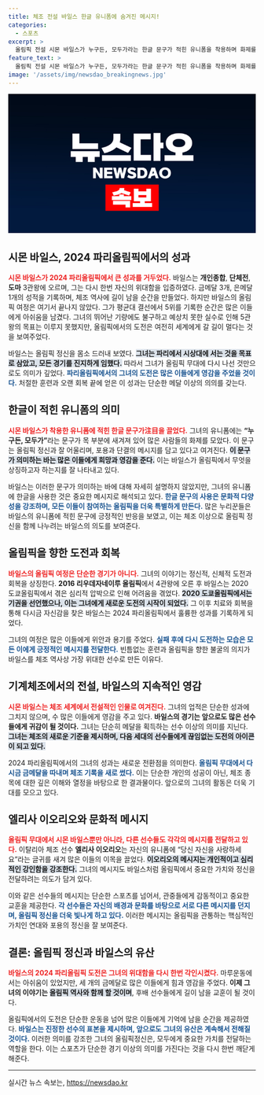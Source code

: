 ```yaml
---
title: 체조 전설 바일스 한글 유니폼에 숨겨진 메시지!
categories:
  - 스포츠
excerpt: >
  올림픽 전설 시몬 바일스가 누구든, 모두가라는 한글 문구가 적힌 유니폼을 착용하며 화제를 모았다. 4개의 메달을 수확한 그녀의 패기와 한글 메시지가 결국 놀라운 시너지를 만들어냈다!
feature_text: >
  올림픽 전설 시몬 바일스가 누구든, 모두가라는 한글 문구가 적힌 유니폼을 착용하며 화제를 모았다. 4개의 메달을 수확한 그녀의 패기와 한글 메시지가 결국 놀라운 시너지를 만들어냈다!
image: '/assets/img/newsdao_breakingnews.jpg'
---
```


<p><img src="/assets/img/newsdao_breakingnews.jpg" alt="ontimetimes 속보" /></p>

<h2>시몬 바일스, 2024 파리올림픽에서의 성과</h2>

<p data-ke-size="size16"><b><span style="color: #ee2323;">시몬 바일스가 2024 파리올림픽에서 큰 성과를 거두었다.</span></b> 바일스는 <b>개인종합</b>, <b>단체전</b>, <b>도마</b> 3관왕에 오르며, 그는 다시 한번 자신의 위대함을 입증하였다. 금메달 3개, 은메달 1개의 성적을 기록하며, 체조 역사에 길이 남을 순간을 만들었다. 하지만 바일스의 올림픽 여정은 여기서 끝나지 않았다. 그가 평균대 결선에서 5위를 기록한 순간은 많은 이들에게 아쉬움을 남겼다. 그녀의 뛰어난 기량에도 불구하고 예상치 못한 실수로 인해 5관왕의 목표는 이루지 못했지만, 올림픽에서의 도전은 여전히 세계에게 갈 길이 멀다는 것을 보여주었다.</p>

<p data-ke-size="size16">바일스는 올림픽 정신을 몸소 드러내 보였다. <b><span style="background-color: #21538527;">그녀는 파리에서 시상대에 서는 것을 목표로 삼았고, 모든 경기를 진지하게 임했다.</span></b> 따라서 그녀가 올림픽 무대에 다시 나선 것만으로도 의미가 깊었다. <b><span style="color: #1a5490;">파리올림픽에서의 그녀의 도전은 많은 이들에게 영감을 주었을 것이다.</span></b> 처절한 훈련과 오랜 회복 끝에 얻은 이 성과는 단순한 메달 이상의 의의를 갖는다.</p>

<h2>한글이 적힌 유니폼의 의미</h2>

<p data-ke-size="size16"><b><span style="color: #ee2323;">시몬 바일스가 착용한 유니폼에 적힌 한글 문구가注目을 끌었다.</span></b> 그녀의 유니폼에는 <b>“누구든, 모두가”</b>라는 문구가 목 부분에 새겨져 있어 많은 사람들의 화제를 모았다. 이 문구는 올림픽 정신과 잘 어울리며, 포용과 단결의 메시지를 담고 있다고 여겨진다. <b><span style="background-color: #21538527;">이 문구가 의미하는 바는 많은 이들에게 희망과 영감을 준다.</span></b> 이는 바일스가 올림픽에서 무엇을 상징하고자 하는지를 잘 나타내고 있다.</p>

<p data-ke-size="size16">바일스는 이러한 문구가 의미하는 바에 대해 자세히 설명하지 않았지만, 그녀의 유니폼에 한글을 사용한 것은 중요한 메시지로 해석되고 있다. <b><span style="color: #1a5490;">한글 문구의 사용은 문화적 다양성을 강조하며, 모든 이들이 참여하는 올림픽을 더욱 특별하게 만든다.</span></b> 많은 누리꾼들은 바일스의 유니폼에 적힌 문구에 긍정적인 반응을 보였고, 이는 체조 이상으로 올림픽 정신을 함께 나누려는 바일스의 의도를 보여준다.</p>

<h2>올림픽을 향한 도전과 회복</h2>

<p data-ke-size="size16"><b><span style="color: #ee2323;">바일스의 올림픽 여정은 단순한 경기가 아니다.</span></b> 그녀의 이야기는 정신적, 신체적 도전과 회복을 상징한다. <b>2016 리우데자네이루 올림픽</b>에서 4관왕에 오른 후 바일스는 2020 도쿄올림픽에서 겪은 심리적 압박으로 인해 어려움을 겪었다. <b><span style="background-color: #21538527;">2020 도쿄올림픽에서는 기권을 선언했으나, 이는 그녀에게 새로운 도전의 시작이 되었다.</span></b> 그 이후 치료와 회복을 통해 다시금 자신감을 찾은 바일스는 2024 파리올림픽에서 훌륭한 성과를 기록하게 되었다.</p>

<p data-ke-size="size16">그녀의 여정은 많은 이들에게 위안과 용기를 주었다. <b><span style="color: #1a5490;">실패 후에 다시 도전하는 모습은 모든 이에게 긍정적인 메시지를 전달한다.</span></b> 빈틈없는 훈련과 올림픽을 향한 불굴의 의지가 바일스를 체조 역사상 가장 위대한 선수로 만든 이유다.</p>

<h2>기계체조에서의 전설, 바일스의 지속적인 영감</h2>

<p data-ke-size="size16"><b><span style="color: #ee2323;">시몬 바일스는 체조 세계에서 전설적인 인물로 여겨진다.</span></b> 그녀의 업적은 단순한 성과에 그치지 않으며, 수 많은 이들에게 영감을 주고 있다. <b>바일스의 경기는 앞으로도 많은 선수들에게 귀감이 될 것이다.</b> 그녀는 단순히 메달을 획득하는 선수 이상의 의미를 지닌다. <b><span style="background-color: #21538527;">그녀는 체조의 새로운 기준을 제시하며, 다음 세대의 선수들에게 끊임없는 도전의 아이콘이 되고 있다.</span></b></p>

<p data-ke-size="size16">2024 파리올림픽에서의 그녀의 성과는 새로운 전환점을 의미한다. <b><span style="color: #1a5490;">올림픽 무대에서 다시금 금메달을 따내며 체조 기록을 새로 썼다.</span></b> 이는 단순한 개인의 성공이 아닌, 체조 종목에 대한 깊은 이해와 열정을 바탕으로 한 결과물이다. 앞으로의 그녀의 활동은 더욱 기대를 모으고 있다.</p>

<h2>엘리사 이오리오와 문화적 메시지</h2>

<p data-ke-size="size16"><b><span style="color: #ee2323;">올림픽 무대에서 시몬 바일스뿐만 아니라, 다른 선수들도 각각의 메시지를 전달하고 있다.</span></b> 이탈리아 체조 선수 <b>엘리사 이오리오</b>는 자신의 유니폼에 “당신 자신을 사랑하세요”라는 글귀를 새겨 많은 이들의 이목을 끌었다. <b><span style="background-color: #21538527;">이오리오의 메시지는 개인적이고 심리적인 강인함을 강조한다.</span></b> 그녀의 메시지도 바일스처럼 올림픽에서 중요한 가치와 정신을 전달하려는 의도가 담겨 있다.</p>

<p data-ke-size="size16">이와 같은 선수들의 메시지는 단순한 스포츠를 넘어서, 관중들에게 감동적이고 중요한 교훈을 제공한다. <b><span style="color: #1a5490;">각 선수들은 자신의 배경과 문화를 바탕으로 서로 다른 메시지를 던지며, 올림픽 정신을 더욱 빛나게 하고 있다.</span></b> 이러한 메시지는 올림픽을 관통하는 핵심적인 가치인 연대와 포용의 정신을 잘 보여준다.</p>

<h2>결론: 올림픽 정신과 바일스의 유산</h2>

<p data-ke-size="size16"><b><span style="color: #ee2323;">바일스의 2024 파리올림픽 도전은 그녀의 위대함을 다시 한번 각인시켰다.</span></b> 마루운동에서는 아쉬움이 있었지만, 세 개의 금메달로 많은 이들에게 힘과 영감을 주었다. <b>이제 그녀의 이야기는 <span style="background-color: #21538527;">올림픽 역사와 함께 할 것이며</span></b>, 후배 선수들에게 길이 남을 교훈이 될 것이다.</p>

<p data-ke-size="size16">올림픽에서의 도전은 단순한 운동을 넘어 많은 이들에게 기억에 남을 순간을 제공하였다. <b><span style="color: #1a5490;">바일스는 진정한 선수의 표본을 제시하며, 앞으로도 그녀의 유산은 계속해서 전해질 것이다.</span></b> 이러한 의미를 강조한 그녀의 올림픽정신은, 모두에게 중요한 가치를 전달하는 역할을 한다. 이는 스포츠가 단순한 경기 이상의 의미를 가진다는 것을 다시 한번 깨닫게 해준다.</p>

<hr>
실시간 뉴스 속보는, <a href="https://newsdao.kr" rel="dofollow">https://newsdao.kr</a>



